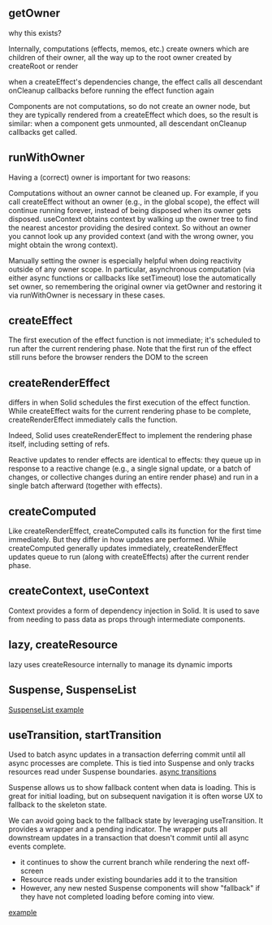 ## getOwner
why this exists? 

Internally, computations (effects, memos, etc.) create owners which are children of their owner, all the way up to the root owner created by createRoot or render

when a createEffect's dependencies change, the effect calls all descendant onCleanup callbacks before running the effect function again

Components are not computations, so do not create an owner node, but they are typically rendered from a createEffect which does, so the result is similar: when a component gets unmounted, all descendant onCleanup callbacks get called. 

## runWithOwner
Having a (correct) owner is important for two reasons:

Computations without an owner cannot be cleaned up. For example, if you call createEffect without an owner (e.g., in the global scope), the effect will continue running forever, instead of being disposed when its owner gets disposed.
useContext obtains context by walking up the owner tree to find the nearest ancestor providing the desired context. So without an owner you cannot look up any provided context (and with the wrong owner, you might obtain the wrong context).

Manually setting the owner is especially helpful when doing reactivity outside of any owner scope. In particular, asynchronous computation (via either async functions or callbacks like setTimeout) lose the automatically set owner, so remembering the original owner via getOwner and restoring it via runWithOwner is necessary in these cases.

## createEffect
The first execution of the effect function is not immediate; it's scheduled to run after the current rendering phase. Note that the first run of the effect still runs before the browser renders the DOM to the screen 

## createRenderEffect
differs in when Solid schedules the first execution of the effect function. While createEffect waits for the current rendering phase to be complete, createRenderEffect immediately calls the function.

 Indeed, Solid uses createRenderEffect to implement the rendering phase itself, including setting of refs.

Reactive updates to render effects are identical to effects: they queue up in response to a reactive change (e.g., a single signal update, or a batch of changes, or collective changes during an entire render phase) and run in a single batch afterward (together with effects).

## createComputed
Like createRenderEffect, createComputed calls its function for the first time immediately. But they differ in how updates are performed. While createComputed generally updates immediately, createRenderEffect updates queue to run (along with createEffects) after the current render phase.

## createContext, useContext
Context provides a form of dependency injection in Solid. It is used to save from needing to pass data as props through intermediate components.




## lazy, createResource
lazy uses createResource internally to manage its dynamic imports

## Suspense, SuspenseList

[SuspenseList example](https://www.solidjs.com/tutorial/async_suspense_list?solved)

## useTransition, startTransition
Used to batch async updates in a transaction deferring commit until all async processes are complete. This is tied into Suspense and only tracks resources read under Suspense boundaries.
[async transitions](https://www.solidjs.com/tutorial/async_transitions)

Suspense allows us to show fallback content when data is loading. This is great for initial loading, but on subsequent navigation it is often worse UX to fallback to the skeleton state.

We can avoid going back to the fallback state by leveraging useTransition. It provides a wrapper and a pending indicator. The wrapper puts all downstream updates in a transaction that doesn't commit until all async events complete.

- it continues to show the current branch while rendering the next off-screen
- Resource reads under existing boundaries add it to the transition
- However, any new nested Suspense components will show "fallback" if they have not completed loading before coming into view.

[example](https://www.solidjs.com/tutorial/async_transitions?solved)
